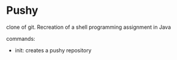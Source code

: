 # Pushy
clone of git. Recreation of a shell programming assignment in Java

commands:
- init: creates a pushy repository

